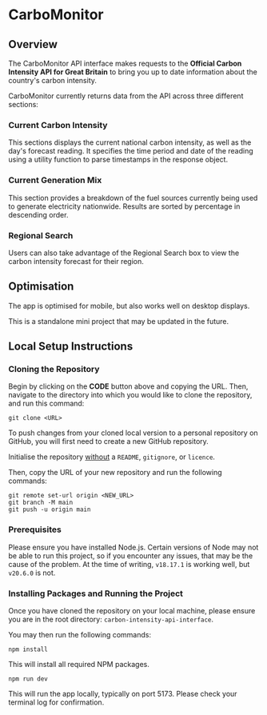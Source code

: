 # CarboMonitor

## Overview

The CarboMonitor API interface makes requests to the **Official Carbon Intensity API for Great Britain** to bring you up to date information about the country's carbon intensity.

CarboMonitor currently returns data from the API across three different sections:

### Current Carbon Intensity

This sections displays the current national carbon intensity, as well as the day's forecast reading. It specifies the time period and date of the reading using a utility function to parse timestamps in the response object.

### Current Generation Mix

This section provides a breakdown of the fuel sources currently being used to generate electricity nationwide. Results are sorted by percentage in descending order.

### Regional Search

Users can also take advantage of the Regional Search box to view the carbon intensity forecast for their region.

## Optimisation

The app is optimised for mobile, but also works well on desktop displays.

This is a standalone mini project that may be updated in the future.

## Local Setup Instructions

### Cloning the Repository

Begin by clicking on the **CODE** button above and copying the URL. Then, navigate to the directory into which you would like to clone the repository, and run this command:

```
git clone <URL>
```

To push changes from your cloned local version to a personal repository on GitHub, you will first need to create a new GitHub repository. 

Initialise the repository <u>without</u> a `README`, `gitignore`, or `licence`.

Then, copy the URL of your new repository and run the following commands:

```
git remote set-url origin <NEW_URL>
git branch -M main
git push -u origin main
```

### Prerequisites

Please ensure you have installed Node.js. Certain versions of Node may not be able to run this project, so if you encounter any issues, that may be the cause of the problem. At the time of writing, `v18.17.1` is working well, but `v20.6.0` is not.

### Installing Packages and Running the Project

Once you have cloned the repository on your local machine, please ensure you are in the root directory: `carbon-intensity-api-interface`.

You may then run the following commands:

```
npm install
```

This will install all required NPM packages.

```
npm run dev
```

This will run the app locally, typically on port 5173. Please check your terminal log for confirmation.